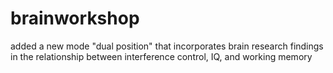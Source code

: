 # brainworkshop
added a new mode "dual position" that incorporates brain research findings in the relationship between interference control, IQ, and working memory
